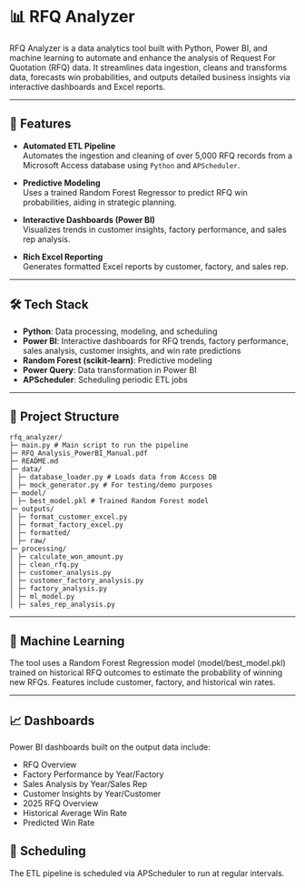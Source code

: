 # 📊 RFQ Analyzer

RFQ Analyzer is a data analytics tool built with Python, Power BI, and machine learning to automate and enhance the analysis of Request For Quotation (RFQ) data. It streamlines data ingestion, cleans and transforms data, forecasts win probabilities, and outputs detailed business insights via interactive dashboards and Excel reports.

---

## 🚀 Features

-  **Automated ETL Pipeline**  
  Automates the ingestion and cleaning of over 5,000 RFQ records from a Microsoft Access database using `Python` and `APScheduler`.

-  **Predictive Modeling**  
  Uses a trained Random Forest Regressor to predict RFQ win probabilities, aiding in strategic planning.

-  **Interactive Dashboards (Power BI)**  
  Visualizes trends in customer insights, factory performance, and sales rep analysis.

-  **Rich Excel Reporting**  
  Generates formatted Excel reports by customer, factory, and sales rep.

---

## 🛠 Tech Stack

- **Python**: Data processing, modeling, and scheduling
- **Power BI**: Interactive dashboards for RFQ trends, factory performance, sales analysis, customer insights, and win rate predictions
- **Random Forest (scikit-learn)**: Predictive modeling
- **Power Query**: Data transformation in Power BI
- **APScheduler**: Scheduling periodic ETL jobs

---

## 📂 Project Structure
```
rfq_analyzer/
├─ main.py # Main script to run the pipeline
├─ RFQ_Analysis_PowerBI_Manual.pdf
├─ README.md
├─ data/
│ ├─ database_loader.py # Loads data from Access DB
│ ├─ mock_generator.py # For testing/demo purposes
├─ model/
│ ├─ best_model.pkl # Trained Random Forest model
├─ outputs/
│ ├─ format_customer_excel.py
│ ├─ format_factory_excel.py
│ ├─ formatted/
│ ├─ raw/
├─ processing/
│ ├─ calculate_won_amount.py
│ ├─ clean_rfq.py
│ ├─ customer_analysis.py
│ ├─ customer_factory_analysis.py
│ ├─ factory_analysis.py
│ ├─ ml_model.py
│ ├─ sales_rep_analysis.py
```

---

## 🤖 Machine Learning
The tool uses a Random Forest Regression model (model/best_model.pkl) trained on historical RFQ outcomes to estimate the probability of winning new RFQs. Features include customer, factory, and historical win rates.

---

## 📈 Dashboards
Power BI dashboards built on the output data include:
- RFQ Overview
- Factory Performance by Year/Factory
- Sales Analysis by Year/Sales Rep
- Customer Insights by Year/Customer
- 2025 RFQ Overview
- Historical Average Win Rate
- Predicted Win Rate

## 📅 Scheduling
The ETL pipeline is scheduled via APScheduler to run at regular intervals.

